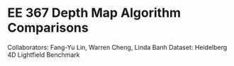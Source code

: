 # EE 367 Depth Map Algorithm Comparisons

Collaborators: Fang-Yu Lin, Warren Cheng, Linda Banh
Dataset: Heidelberg 4D Lightfield Benchmark
